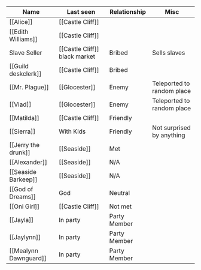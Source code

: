 | Name                  | Last seen                      | Relationship | Misc                       |
| --------------------- | ------------------------------ | ------------ | -------------------------- |
| [[Alice]]             | [[Castle Cliff]]               |              |                            |
| [[Edith Williams]]    | [[Castle Cliff]]               |              |                            |
| Slave Seller          | [[Castle Cliff]]  black market | Bribed       | Sells slaves               |
| [[Guild deskclerk]]   | [[Castle Cliff]]               | Bribed       |                            |
| [[Mr. Plague]]        | [[Glocester]]                  | Enemy        | Teleported to random place |
| [[Vlad]]              | [[Glocester]]                  | Enemy        | Teleported to random place |
| [[Matilda]]           | [[Castle Cliff]]               | Friendly     |                            |
| [[Sierra]]            | With Kids                      | Friendly     | Not surprised by anything  |
| [[Jerry the drunk]]   | [[Seaside]]                    | Met          |                            |
| [[Alexander]]         | [[Seaside]]                    | N/A          |                            |
| [[Seaside Barkeep]]   | [[Seaside]]                    | N/A          |                            |
| [[God of Dreams]]     | God                            | Neutral      |                            |
| [[Oni Girl]]          | [[Castle Cliff]]               | Not met      |                            |
| [[Jayla]]             | In party                       | Party Member |                            |
| [[Jaylynn]]           | In party                       | Party Member |                            |
| [[Mealynn Dawnguard]] | In party                       | Party Member |                            |



